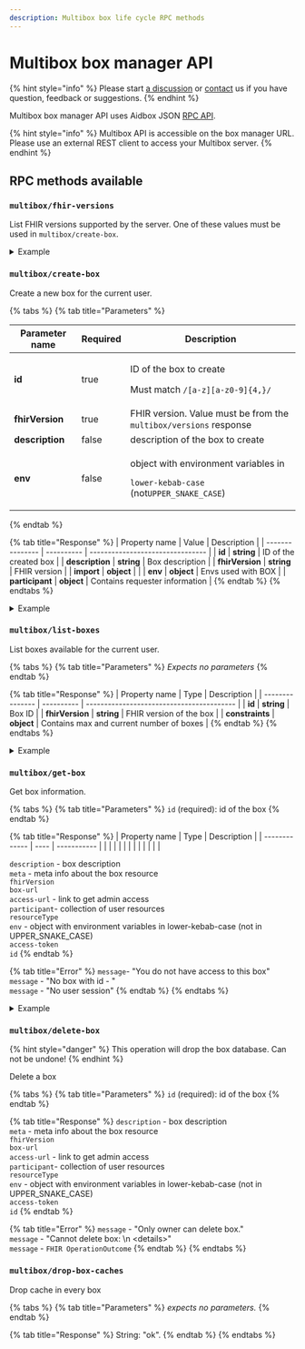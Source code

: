 ```yaml
---
description: Multibox box life cycle RPC methods
---
```


# Multibox box manager API

{% hint style="info" %}
Please start [a discussion](https://github.com/Aidbox/Issues/discussions) or [contact](../contact-us.md) us if you have question, feedback or suggestions.
{% endhint %}

Multibox box manager API uses Aidbox JSON [RPC API](../api-1/rpc-api.md).

{% hint style="info" %}
Multibox API is accessible on the box manager URL. Please use an external REST client to access your Multibox server.
{% endhint %}

## RPC methods available

### `multibox/fhir-versions`

List FHIR versions supported by the server. One of these values must be used in `multibox/create-box`.

<details>

<summary>Example</summary>

{% code title="Request" %}
```bash
curl "multibox.example.host/rpc"  
 -H "Content-Type: application/json"   
 -d '{ "method": "multibox/fhir-versions" }'
```
{% endcode %}

{% code title="Response" %}
```json
{
  "result": [
    "fhir-4.0.1",
    "fhir-4.0.0",
    "fhir-3.3.0",
    "fhir-3.2.0",
    "fhir-3.0.1",
    "fhir-1.8.0",
    "fhir-1.4.0",
    "fhir-1.1.0",
    "fhir-1.0.2"
  ]
}
```
{% endcode %}

</details>

### `multibox/create-box`

Create a new box for the current user.

{% tabs %}
{% tab title="Parameters" %}
<table><thead><tr><th>Parameter name</th><th data-type="checkbox">Required</th><th>Description</th></tr></thead><tbody><tr><td><strong>id</strong></td><td>true</td><td><p>ID of the box to create</p><p>Must match <code>/[a-z][a-z0-9]{4,}/</code></p></td></tr><tr><td><strong>fhirVersion</strong></td><td>true</td><td>FHIR version. Value must be from the <code>multibox/versions</code> response</td></tr><tr><td><strong>description</strong></td><td>false</td><td>description of the box to create</td></tr><tr><td><strong>env</strong></td><td>false</td><td><p>object with environment variables in</p><p><code>lower-kebab-case</code> (not<code>UPPER_SNAKE_CASE</code>)</p></td></tr></tbody></table>
{% endtab %}

{% tab title="Response" %}
| Property name   | Value      | Description                      |
| --------------- | ---------- | -------------------------------- |
| **id**          | **string** | ID of the created box            |
| **description** | **string** | Box description                  |
| **fhirVersion** | **string** | FHIR version                     |
| **import**      | **object** |                                  |
| **env**         | **object** | Envs used with BOX               |
| **participant** | **object** | Contains requester information   |
{% endtab %}
{% endtabs %}

<details>

<summary>Example</summary>

{% code title="Request" %}
```bash
curl "multibox.example.host/rpc"
  -H "Content-Type: application/json"
  -H "Authorization: Basic <credential-hash>"
  -d '{
       "method": "multibox/create-box", 
       "params": {
         "id": "testid",
         "fhirVersion": "fhir-4.0.1",
         "description": "Test box",
         "env": { "aidbox-stdout-pretty": "fatal" } 
     }
   }'
```
{% endcode %}

{% code title="Reponse" %}
```json
{
  "result": {
    "env": {
      "aidbox-stdout-pretty": "fatal"
    },
    "import": {
      "fhir-4.0.1": {}
    },
    "description": "Test box",
    "fhirVersion": "fhir-4.0.1",
    "participant": [
      {
        "role": "owner",
        "user": {
          "id": "admin",
          "resourceType": "User"
        }
      }
    ],
    "id": "testid",
    "resourceType": "Box",
    "meta": {
      "lastUpdated": "2023-03-03T13:21:58.989147Z",
      "createdAt": "2023-03-03T13:21:58.989147Z",
      "versionId": "7"
    }
  }
}

```
{% endcode %}

</details>



### `multibox/list-boxes`

List boxes available for the current user.

{% tabs %}
{% tab title="Parameters" %}
_Expects no parameters_
{% endtab %}

{% tab title="Response" %}
| Property name   | Type       | Description                               |
| --------------- | ---------- | ----------------------------------------- |
| **id**          | **string** | Box ID                                    |
| **fhirVersion** | **string** | FHIR version of the box                   |
| **constraints** | **object** | Contains max and current number of boxes  |
{% endtab %}
{% endtabs %}

<details>

<summary>Example</summary>

{% code title="Request" %}
```bash
curl "multibox.example.host/rpc"   
-H "Content-Type: application/json"   
-H "Authorization: Basic <credential-hash>" 
-d '{
       "method": "multibox/list-boxes"
    }'
```
{% endcode %}

{% code title="Resource" %}
```json
{
  "result": {
    "list": [
      {
        "id": "testid",
        "fhirVersion": "fhir-4.0.1"
      }
    ],
    "constraints": null
  }
}

```
{% endcode %}

</details>

### `multibox/get-box`

Get box information.

{% tabs %}
{% tab title="Parameters" %}
`id` (required): id of the box
{% endtab %}

{% tab title="Response" %}
| Property name | Type | Description |
| ------------- | ---- | ----------- |
|               |      |             |
|               |      |             |
|               |      |             |

`description` - box description \
`meta` - meta info about the box resource \
`fhirVersion` \
`box-url` \
`access-url` - link to get admin access \
`participant`- collection of user resources \
`resourceType` \
`env` - object with environment variables in lower-kebab-case (not in UPPER\_SNAKE\_CASE) \
`access-token` \
`id`
{% endtab %}

{% tab title="Error" %}
`message`- "You do not have access to this box"\
`message` - "No box with id - "\
`message` - "No user session"
{% endtab %}
{% endtabs %}

<details>

<summary>Example</summary>

{% code title="Response" %}
```json
{
  "result": {
    "description": "Test box",
    "meta": {
      "lastUpdated": "2023-03-03T13:21:58.989147Z",
      "createdAt": "2023-03-03T13:21:58.989147Z",
      "versionId": "7"
    },
    "fhirVersion": "fhir-4.0.1",
    "box-url": "http://testid.127.0.0.1.nip.io:8788",
    "access-url": "http://testid.127.0.0.1.nip.io:8788/__sudo?token=<token>&redirect-uri=/ui/console",
    "participant": [
      {
        "role": "owner",
        "user": {
          "id": "admin",
          "resourceType": "User"
        }
      }
    ],
    "resourceType": "Box",
    "env": {
      "aidbox_stdout_pretty": "fatal"
    },
    "access-token": <token>,
    "id": "testid",
    "import": {
      "fhir-4.0.1": {}
    }
  }
}

```
{% endcode %}

</details>

### `multibox/delete-box`

{% hint style="danger" %}
This operation will drop the box database. Can not be undone!
{% endhint %}

Delete a box

{% tabs %}
{% tab title="Parameters" %}
`id` (required): id of the box
{% endtab %}

{% tab title="Response" %}
`description` - box description \
`meta` - meta info about the box resource \
`fhirVersion` \
`box-url` \
`access-url` - link to get admin access \
`participant`- collection of user resources \
`resourceType` \
`env` - object with environment variables in lower-kebab-case (not in UPPER\_SNAKE\_CASE) \
`access-token` \
`id`
{% endtab %}

{% tab title="Error" %}
`message` - "Only owner can delete box."\
`message` - "Cannot delete box: \n \<details>"\
`message` - `FHIR OperationOutcome`
{% endtab %}
{% endtabs %}

### `multibox/drop-box-caches`

Drop cache in every box

{% tabs %}
{% tab title="Parameters" %}
_expects no parameters._
{% endtab %}

{% tab title="Response" %}
String: "ok".
{% endtab %}
{% endtabs %}
